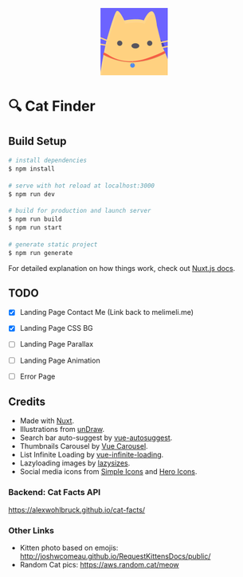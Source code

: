<p align="center">
<img src="/static/icon.png" />
</p>

# 🔍 Cat Finder

## Build Setup

```bash
# install dependencies
$ npm install

# serve with hot reload at localhost:3000
$ npm run dev

# build for production and launch server
$ npm run build
$ npm run start

# generate static project
$ npm run generate
```

For detailed explanation on how things work, check out [Nuxt.js docs](https://nuxtjs.org).


## TODO
- [x] Landing Page Contact Me (Link back to melimeli.me)
- [x] Landing Page CSS BG
- [ ] Landing Page Parallax
- [ ] Landing Page Animation
- [ ] Error Page


## Credits

- Made with [Nuxt](https://nuxtjs.org).
- Illustrations from [unDraw](https://undraw.co).
- Search bar auto-suggest by [vue-autosuggest](https://github.com/darrenjennings/vue-autosuggest).
- Thumbnails Carousel by [Vue Carousel](https://github.com/SSENSE/vue-carousel).
- List Infinite Loading by [vue-infinite-loading](https://github.com//PeachScript/vue-infinite-loading).
- Lazyloading images by [lazysizes](https://github.com/aFarkas/lazysizes).
- Social media icons from [Simple Icons](http://simpleicons.org) and [Hero Icons](https://heroicons.dev).

### Backend: Cat Facts API
https://alexwohlbruck.github.io/cat-facts/

### Other Links
- Kitten photo based on emojis: http://joshwcomeau.github.io/RequestKittensDocs/public/
- Random Cat pics: https://aws.random.cat/meow